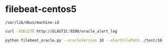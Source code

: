 # filebeat-centos5

```
/var/lib/dbus/machine-id
```


```sh
curl -XDELETE http://ELASTIC:9200/oracle_alert_log

python filebeat_oracle.py --oracleVersion 10 --alertFilePath ./test/10.log --elasticHost 127.0.0.1 --elasticPort 9200 
```

